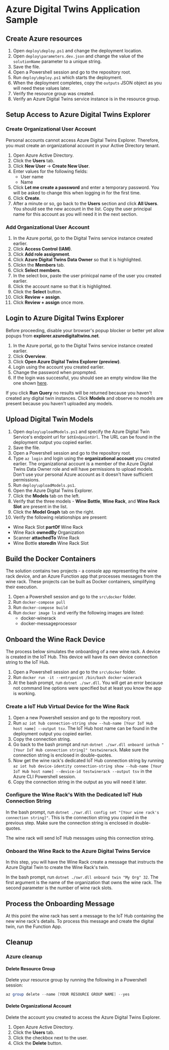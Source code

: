 # Azure Digital Twins Application Sample

## Create Azure resources

1. Open `deploy\deploy.ps1` and change the deployment location.
2. Open `deploy\parameters.dev.json` and change the value of the `solutionName` parameter to a unique string.
3. Save the file.
4. Open a Powershell session and go to the repository root.
5. Run `deploy\deploy.ps1` which starts the deployment.
6. When the deployment completes, copy the `outputs` JSON object as you will need these values later.
7. Verify the resource group was created.
8. Verify an Azure Digital Twins service instance is in the resource group.

## Setup Access to Azure Digital Twins Explorer

### Create Organizational User Account

Personal accounts cannot access Azure Digital Twins Explorer. Therefore, you must create an organizational account in your Active Directory tenant.

1. Open Azure Active Directory.
2. Click the **Users** tab.
3. Click **New User** -> **Create New User**.
4. Enter values for the following fields:
   - User name
   - Name
5. Click **Let me create a password** and enter a temporary password. You will be asked to change this when logging in for the first time.
6. Click **Create**.
7. After a minute or so, go back to the **Users** section and click **All Users**. You should see the new account in the list. Copy the user principal name for this account as you will need it in the next section.

### Add Organizational User Account

1. In the Azure portal, go to the Digital Twins service instance created earlier.
2. Click **Access Control (IAM)**.
3. Click **Add role assignment**.
4. Click **Azure Digital Twins Data Owner** so that it is highlighted.
5. Clickn the **Members** tab.
6. Click **Select members**.
7. In the select box, paste the user prinicpal name of the user you created earlier.
8. Click the account name so that it is highlighted.
9. Click the **Select** button.
10. Click **Review + assign**.
11. Click **Review + assign** once more.

## Login to Azure Digital Twins Explorer

Before proceeding, disable your browser's popup blocker or better yet allow popups from **explorer.azuredigitaltwins.net**.

1. In the Azure portal, go to the Digital Twins service instance created earlier.
2. Click **Overview**.
3. Click **Open Azure Digital Twins Explorer (preview)**.
4. Login using the account you created earlier.
5. Change the password when propmpted.
6. If the login was successful, you should see an empty window like the one shown [here](https://learn.microsoft.com/en-us/azure/digital-twins/concepts-azure-digital-twins-explorer).

If you click **Run Query** no results will be returned because you haven't created any digital twin instances. Click **Models** and observe no models are present because you haven't uploaded any models.

## Upload Digital Twin Models

1. Open `deploy\uploadModels.ps1` and specify the Azure Digital Twin Service's endpoint url for `$dtEndpointUrl`. The URL can be found in the deployment output you copied earlier.
2. Save the file.
3. Open a Powershell session and go to the repository root.
4. Type `az login` and login using the **organizational account** you created earlier. The organizational account is a member of the Azure Digital Twins Data Owner role and will have permissions to upload models. Don't use your personal Azure account as it doesn't have sufficient permissions.
5. Run `deploy\uploadModels.ps1`.
6. Open the Azure Digital Twins Explorer.
7. Click the **Models** tab on the left.
8. Verify that the three models - **Wine Bottle**, **Wine Rack**, and **Wine Rack Slot** are present in the list.
9. Click the **Model Graph** tab on the right.
10. Verify the following relationships are present:

- Wine Rack Slot **partOf** Wine Rack
- Wine Rack **ownedBy** Organization
- Scanner **attachedTo** Wine Rack
- Wine Bottle **storedIn** Wine Rack Slot

## Build the Docker Containers

The solution contains two projects - a console app representing the wine rack device, and an Azure Function app that processes messages from the wine rack. These projects can be built as Docker containers, simplifying their execution.

1. Open a Powershell session and go to the `src\docker` folder.
2. Run `docker-compose pull`
3. Run `docker-compose build`
4. Run `docker image ls` and verify the following images are listed:
   - docker-winerack
   - docker-messageprocessor

## Onboard the Wine Rack Device

The process below simulates the onboarding of a new wine rack. A device is created in the IoT Hub. This device will have its own device connection string to the IoT Hub.

1. Open a Powershell session and go to the `src\docker` folder.
2. Run `docker run -it --entrypoint /bin/bash docker-winerack`
3. At the bash prompt, run `dotnet ./swr.dll`. You will get an error because not command line options were specified but at least you know the app is working.

### Create a IoT Hub Virtual Device for the Wine Rack

1. Open a new Powershell session and go to the repository root.
2. Run `az iot hub connection-string show --hub-name [Your IoT Hub host name] --output tsv`. The IoT Hub host name can be found in the deployment output you copied earlier.
3. Copy the connection string.
4. Go back to the bash prompt and run `dotnet ./swr.dll onboard iothub "[Your IoT Hub connection string]" testwinerack`. Make sure the connection string is enclosed in double-quotes.
5. Now get the wine rack's dedicated IoT Hub connection string by running `az iot hub device-identity connection-string show --hub-name [Your IoT Hub host name] --device-id testwinerack --output tsv` in the Azure CLI Powershell session.
6. Copy the connection string in the output as you will need it later.

### Configure the Wine Rack's With the Dedicated IoT Hub Connection String

In the bash prompt, run `dotnet ./swr.dll config set "[Your wine rack's connection string]"`. This is the connection string you copied in the previous step. Make sure the connection string is enclosed in double-quotes.

The wine rack will send IoT Hub messages using this connection string.

### Onboard the Wine Rack to the Azure Digital Twins Service

In this step, you will have the Wine Rack create a message that instructs the Azure Digital Twin to create the Wine Rack's twin.

In the bash prompt, run `dotnet ./swr.dll onboard twin "My Org" 32`. The first argument is the name of the organization that owns the wine rack. The second parameter is the number of wine rack slots.

## Process the Onboarding Message

At this point the wine rack has sent a message to the IoT Hub containing the new wine rack's details. To process this message and create the digital twin, run the Function App.

## Cleanup

### Azure cleanup

#### Delete Resource Group

Delete your resource group by running the following in a Powershell session:

```powershell
az group delete --name [YOUR RESOURCE GROUP NAME] --yes
```

#### Delete Organizational Account

Delete the account you created to access the Azure Digital Twins Explorer.

1. Open Azure Active Directory.
2. Click the **Users** tab.
3. Click the checkbox next to the user.
4. Click the **Delete** button.
